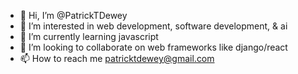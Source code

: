 - 👋 Hi, I’m @PatrickTDewey
- 👀 I’m interested in web development, software development, & ai
- 🌱 I’m currently learning javascript
- 💞️ I’m looking to collaborate on web frameworks like django/react
- 📫 How to reach me patricktdewey@gmail.com

<!---
PatrickTDewey/PatrickTDewey is a ✨ special ✨ repository because its `README.md` (this file) appears on your GitHub profile.
You can click the Preview link to take a look at your changes.
--->
